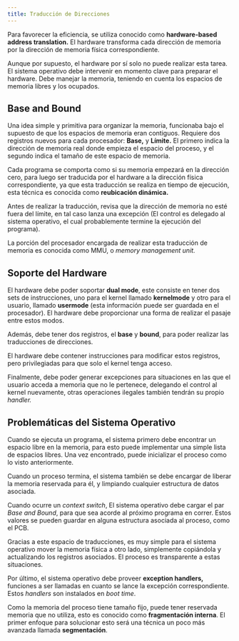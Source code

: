 ```yaml
---
title: Traducción de Direcciones
---
```


Para favorecer la eficiencia, se utiliza conocido como **hardware-based address translation.** El hardware transforma cada dirección de memoria por la dirección de memoria física correspondiente.

Aunque por supuesto, el hardware por sí solo no puede realizar esta tarea. El sistema operativo debe intervenir en momento clave para preparar el hardware. Debe manejar la memoria, teniendo en cuenta los espacios de memoria libres y los ocupados.

## Base and Bound

Una idea simple y primitiva para organizar la memoria, funcionaba bajo el supuesto de que los espacios de memoria eran contiguos. Requiere dos registros nuevos para cada procesador: **Base,** y **Límite.** El primero indica la dirección de memoria real donde empieza el espacio del proceso, y el segundo indica el tamaño de este espacio de memoria.

Cada programa se comporta como si su memoria empezará en la dirección cero, para luego ser traducida por el hardware a la dirección física correspondiente, ya que esta traducción se realiza en tiempo de ejecución, esta técnica es conocida como **reubicación dinámica.**

Antes de realizar la traducción, revisa que la dirección de memoria no esté fuera del límite, en tal caso lanza una excepción (El control es delegado al sistema operativo, el cual probablemente termine la ejecución del programa).

La porción del procesador encargada de realizar esta traducción de memoria es conocida como MMU, o *memory management unit.*

## Soporte del Hardware

El hardware debe poder soportar **dual mode**, este consiste en tener dos sets de instrucciones, uno para el kernel llamado **kernelmode** y otro para el usuario, llamado **usermode** (esta información puede ser guardada en el procesador). El hardware debe proporcionar una forma de realizar el pasaje entre estos modos.

Además, debe tener dos registros, el **base** y **bound**, para poder realizar las traducciones de direcciones.

El hardware debe contener instrucciones para modificar estos registros, pero privilegiadas para que solo el kernel tenga acceso.

Finalmente, debe poder generar excepciones para situaciones en las que el usuario acceda a memoria que no le pertenece, delegando el control al kernel nuevamente, otras operaciones ilegales también tendrán su propio *handler.*

## Problemáticas del Sistema Operativo

Cuando se ejecuta un programa, el sistema primero debe encontrar un espacio libre en la memoria, para esto puede implementar una simple lista de espacios libres. Una vez encontrado, puede inicializar el proceso como lo visto anteriormente.

Cuando un proceso termina, el sistema también se debe encargar de liberar la memoria reservada para él, y limpiando cualquier estructura de datos asociada.

Cuando ocurre un *context switch*, El sistema operativo debe cargar el par *Base and Bound*, para que sea acorde al próximo programa en correr. Estos valores se pueden guardar en alguna estructura asociada al proceso, como el PCB.

Gracias a este espacio de traducciones, es muy simple para el sistema operativo mover la memoria física a otro lado, simplemente copiándola y actualizando los registros asociados. El proceso es transparente a estas situaciones.

Por último, el sistema operativo debe proveer **exception handlers,** funciones a ser llamadas en cuanto se lance la excepción correspondiente. Estos *handlers* son instalados en *boot time*.

Como la memoria del proceso tiene tamaño fijo, puede tener reservada memoria que no utiliza, esto es conocido como **fragmentación interna**. El primer enfoque para solucionar esto será una técnica un poco más avanzada llamada **segmentación**.
